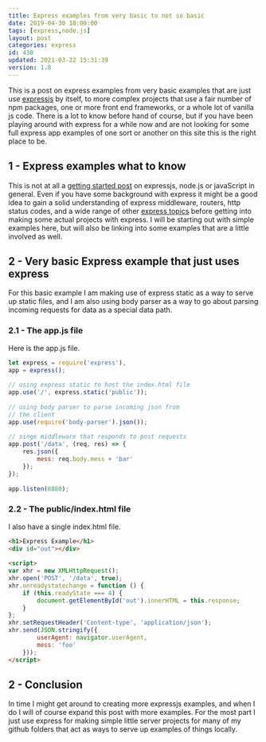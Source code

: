 ```yaml
---
title: Express examples from very basic to not so basic
date: 2019-04-30 18:00:00
tags: [express,node.js]
layout: post
categories: express
id: 430
updated: 2021-03-22 15:31:39
version: 1.8
---
```


This is a post on express examples from very basic examples that are just use [expressjs](https://expressjs.com/) by itself, to more complex projects that use a fair number of npm packages, one or more front end frameworks, or a whole lot of vanilla js code. There is a lot to know before hand of course, but if you have been playing around with express for a while now and are not looking for some full express app examples of one sort or another on this site this is the right place to be.

<!-- more -->

## 1 - Express examples what to know

This is not at all a [getting started post](/2018/05/21/express-getting-started/) on expressjs, node.js or javaScript in general. Even if you have some background with express it might be a good idea to gain a solid understanding of express middleware, routers, http status codes, and a wide range of other [express topics](/2018/06/12/express/) before getting into making some actual projects with express. I will be starting out with simple examples here, but will also be linking into some examples that are a little involved as well.


## 2 - Very basic Express example that just uses express

For this basic example I am making use of express static as a way to serve up static files, and I am also using body parser as a way to go about parsing incoming requests for data as a special data path.

### 2.1 - The app.js file

Here is the app.js file.

```js
let express = require('express'),
app = express();
 
// using express static to host the index.html file
app.use('/', express.static('public'));
 
// using body parser to parse incoming json from
// the client
app.use(require('body-parser').json());
 
// singe middleware that responds to post requests
app.post('/data', (req, res) => {
    res.json({
        mess: req.body.mess + 'bar'
    });
});
 
app.listen(8080);
```

### 2.2 - The public/index.html file

I also have a single index.html file.

```html
<h1>Express Example</h1>
<div id="out"></div>
 
<script>
var xhr = new XMLHttpRequest();
xhr.open('POST', '/data', true);
xhr.onreadystatechange = function () {
    if (this.readyState === 4) {
        document.getElementById('out').innerHTML = this.response;
    }
};
xhr.setRequestHeader('Content-type', 'application/json');
xhr.send(JSON.stringify({
        userAgent: navigator.userAgent,
        mess: 'foo'
    }));
</script>
```

## 2 - Conclusion

In time I might get around to creating more expressjs examples, and when I do I will of course expand this post with more examples. For the most part I just use express for making simple little server projects for many of my github folders that act as ways to serve up examples of things locally.


